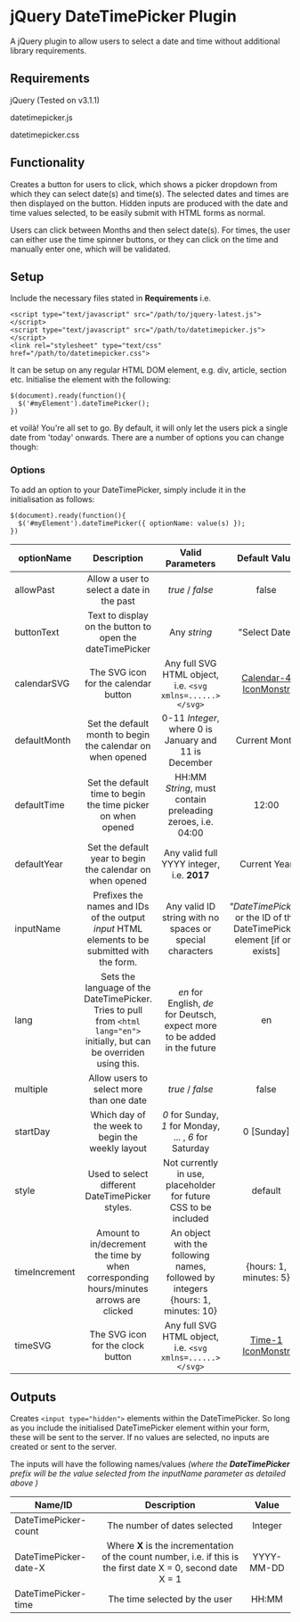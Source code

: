 # jQuery DateTimePicker Plugin

A jQuery plugin to allow users to select a date and time without additional library requirements.

## Requirements

jQuery (Tested on v3.1.1)

datetimepicker.js

datetimepicker.css

## Functionality

Creates a button for users to click, which shows a picker dropdown from which they can select date(s) and time(s). The selected dates and times are then displayed on the button. Hidden inputs are produced with the date and time values selected, to be easily submit with HTML forms as normal.

Users can click between Months and then select date(s). For times, the user can either use the time spinner buttons, or they can click on the time and manually enter one, which will be validated.

## Setup

Include the necessary files stated in **Requirements** i.e.
```
<script type="text/javascript" src="/path/to/jquery-latest.js"></script>
<script type="text/javascript" src="/path/to/datetimepicker.js"></script>
<link rel="stylesheet" type="text/css" href="/path/to/datetimepicker.css">
```

It can be setup on any regular HTML DOM element, e.g. div, article, section etc. Initialise the element with the following:
```
$(document).ready(function(){
  $('#myElement').dateTimePicker();
})
```
et voilà! You're all set to go. By default, it will only let the users pick a single date from 'today' onwards. There are a number of options you can change though:

### Options

To add an option to your DateTimePicker, simply include it in the initialisation as follows:
```
$(document).ready(function(){
  $('#myElement').dateTimePicker({ optionName: value(s) });
})
```


| optionName    | Description   | Valid Parameters  | Default Value |
| ------------- |:-------------:|:-----------------:|:------:
| allowPast | Allow a user to select a date in the past | *true* / *false* | false |
| buttonText | Text to display on the button to open the dateTimePicker | Any *string* | "Select Date" |
| calendarSVG | The SVG icon for the calendar button | Any full SVG HTML object, i.e. `<svg xmlns=......></svg>` | [Calendar-4 IconMonstr](http://iconmonstr.com/calendar-4/) |
| defaultMonth | Set the default month to begin the calendar on when opened | 0-11 *Integer*, where 0 is January and 11 is December | Current Month |
| defaultTime | Set the default time to begin the time picker on when opened | HH:MM *String*, must contain preleading zeroes, i.e. 04:00 | 12:00 |
| defaultYear | Set the default year to begin the calendar on when opened | Any valid full YYYY integer, i.e. **2017** | Current Year |
| inputName | Prefixes the names and IDs of the output *input* HTML elements to be submitted with the form. | Any valid ID string with no spaces or special characters | *"DateTimePicker"* or the ID of the DateTimePicker element [if one exists] |
| lang | Sets the language of the DateTimePicker. Tries to pull from `<html lang="en">` initially, but can be overriden using this. | *en* for English, *de* for Deutsch, expect more to be added in the future | en |
| multiple | Allow users to select more than one date | *true* / *false* | false |
| startDay | Which day of the week to begin the weekly layout | *0* for Sunday, *1* for Monday, ... , *6* for Saturday | 0 [Sunday]|
| style | Used to select different DateTimePicker styles. | Not currently in use, placeholder for future CSS to be included | default |
| timeIncrement | Amount to in/decrement the time by when corresponding hours/minutes arrows are clicked | An object with the following names, followed by integers {hours: 1, minutes: 10} | {hours: 1, minutes: 5} |
| timeSVG | The SVG icon for the clock button | Any full SVG HTML object, i.e. `<svg xmlns=......></svg>`  |  [Time-1 IconMonstr](http://iconmonstr.com/time-1/) |

## Outputs
Creates `<input type="hidden">` elements within the DateTimePicker. So long as you include the initialised DateTimePicker element within your form, these will be sent to the server. If no values are selected, no inputs are created or sent to the server.

The inputs will have the following names/values *(where the **DateTimePicker** prefix will be the value selected from the inputName parameter as detailed above )*

| Name/ID    | Description   | Value  |
| ------------- |:--------------:|:-----------------:|
| DateTimePicker-count | The number of dates selected | Integer |
| DateTimePicker-date-X | Where **X** is the incrementation of the count number, i.e. if this is the first date X = 0, second date X = 1 | YYYY-MM-DD |
| DateTimePicker-time | The time selected by the user | HH:MM |
